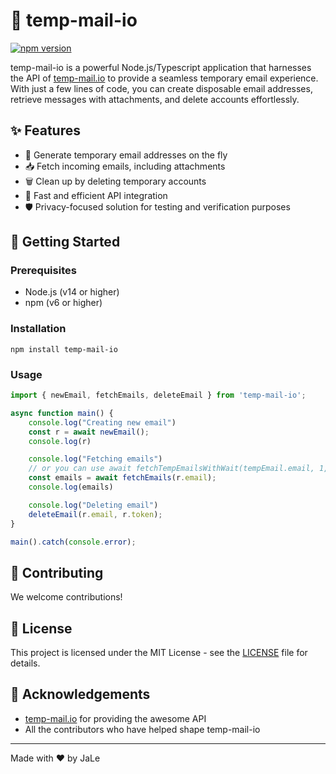 # 📧 temp-mail-io

[![npm version](https://badge.fury.io/js/temp-mail-io.svg)](https://badge.fury.io/js/temp-mail-io)

temp-mail-io is a powerful Node.js/Typescript application that harnesses the API of [temp-mail.io](https://temp-mail.io/) to provide a seamless temporary email experience. With just a few lines of code, you can create disposable email addresses, retrieve messages with attachments, and delete accounts effortlessly.

## ✨ Features

- 🔮 Generate temporary email addresses on the fly
- 📥 Fetch incoming emails, including attachments
- 🗑️ Clean up by deleting temporary accounts
- 🚀 Fast and efficient API integration
- 🛡️ Privacy-focused solution for testing and verification purposes

## 🚀 Getting Started

### Prerequisites

- Node.js (v14 or higher)
- npm (v6 or higher)

### Installation
   ```
   npm install temp-mail-io
   ```

### Usage

```javascript
import { newEmail, fetchEmails, deleteEmail } from 'temp-mail-io';

async function main() {
	console.log("Creating new email")
	const r = await newEmail();
	console.log(r)

	console.log("Fetching emails")
	// or you can use await fetchTempEmailsWithWait(tempEmail.email, 1, 30000) to wait for the email
	const emails = await fetchEmails(r.email);
	console.log(emails)

	console.log("Deleting email")
	deleteEmail(r.email, r.token);
}

main().catch(console.error);
```

## 🤝 Contributing

We welcome contributions!

## 📄 License

This project is licensed under the MIT License - see the [LICENSE](LICENSE) file for details.

## 🙏 Acknowledgements

- [temp-mail.io](https://temp-mail.io/) for providing the awesome API
- All the contributors who have helped shape temp-mail-io

---

Made with ❤️ by JaLe